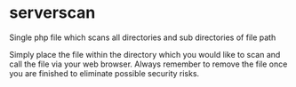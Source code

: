# serverscan
Single php file which scans all directories and sub directories of file path

Simply place the file within the directory which you would like to scan and call the file via your web browser. Always remember to remove the file once you are finished to eliminate possible security risks.
